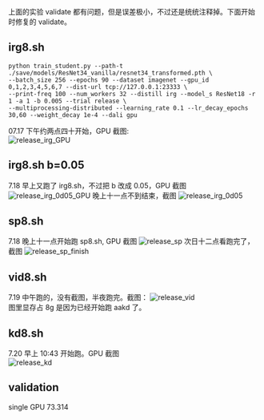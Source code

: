 <!-- ## kd
```
# kd.sh
python train_student.py --path-t ./save/models/ResNet34_vanilla/resnet34_transformed.pth \
--batch_size 256 --epochs 90 --dataset imagenet --gpu_id 4,5,6,7 --dist-url tcp://127.0.0.1:23333 \
--print-freq 100 --num_workers 16 --distill kd --model_s ResNet18 -r 1 -a 1 -b 0 --trial 0 \
--multiprocessing-distributed --learning_rate 0.1 --lr_decay_epochs 30,60 --weight_decay 1e-4 --dali gpu
```
13号晚上 8:38 开始

## fitnet
```
# fitnet.sh
python train_student.py --path-t ./save/models/ResNet34_vanilla/resnet34_transformed.pth \
--batch_size 256  --epochs 90 --dataset imagenet --gpu_id 0,1,2,3 --dist-url tcp://127.0.0.1:23334 \
--print-freq 100 --num_workers 16 --distill hint  --model_s ResNet18 -r 1 -a 1 -b 100 --trial 0 \
--multiprocessing-distributed --learning_rate 0.1 --lr_decay_epochs 30,60,90 --weight_decay 1e-4 --hint_layer 1 \
--dali gpu
```

13号晚上 8:38 和 kd 同时开始。  
![kd&fitnet截图](kd_fitnet_screenshot.png)
14 号 17:50 分结束  
![kd&fitnet截图](kd_fitnet_finish_screenshot.png)
 -->

<!-- ## kd
```
# kd.sh
python train_student.py --path-t ./save/models/ResNet34_vanilla/resnet34_transformed.pth \
--batch_size 256 --epochs 90 --dataset imagenet --gpu_id 0,1,2,3,4,5,6,7 --dist-url tcp://127.0.0.1:23333 \
--print-freq 100 --num_workers 32 --distill kd --model_s ResNet18 -r 1 -a 1 -b 0 --trial test \
--multiprocessing-distributed --learning_rate 0.1 --lr_decay_epochs 30,60 --weight_decay 1e-4 --dali gpu
```
7.15,12:52 开始训练，第一个 epoch 的截图：  
![第一个epoch截图](kd8_epoch1.png)
半夜不知道什么时候结束，得查一查 tensorboard. 结束截图：
![结束](kd8_32x8_32worker_daligpu.png)


## fitnet8
```
# fitnet8.sh
python train_student.py --path-t ./save/models/ResNet34_vanilla/resnet34_transformed.pth \
--batch_size 256  --epochs 90 --dataset imagenet --gpu_id 0,1,2,3,4,5,6,7 --dist-url tcp://127.0.0.1:23334 \
--print-freq 100 --num_workers 32 --distill hint  --model_s ResNet18 -r 1 -a 1 -b 100 --trial release \
--multiprocessing-distributed --learning_rate 0.1 --lr_decay_epochs 30,60 --weight_decay 1e-4 --hint_layer 1 \
--dali gpu
```
7.16 下午开始训练。中间暂停了一会。
![GPU截图](fitnet8_GPU.png) -->

上面的实验 validate 都有问题，但是误差极小，不过还是统统注释掉。下面开始时修复的 validate。
## irg8.sh
```
python train_student.py --path-t ./save/models/ResNet34_vanilla/resnet34_transformed.pth \
--batch_size 256 --epochs 90 --dataset imagenet --gpu_id 0,1,2,3,4,5,6,7 --dist-url tcp://127.0.0.1:23333 \
--print-freq 100 --num_workers 32 --distill irg --model_s ResNet18 -r 1 -a 1 -b 0.005 --trial release \
--multiprocessing-distributed --learning_rate 0.1 --lr_decay_epochs 30,60 --weight_decay 1e-4 --dali gpu
```
07.17 下午约两点四十开始，GPU 截图:  
![release_irg_GPU](release_irg_GPU.png)

## irg8.sh b=0.05
7.18 早上又跑了 irg8.sh，不过把 b 改成 0.05，GPU 截图
![release_irg_0d05_GPU](release_irg_0d05_GPU.png)
晚上十一点不到结束，截图
![release_irg_0d05](release_irg0dot05.png)

## sp8.sh
7.18 晚上十一点开始跑 sp8.sh, GPU 截图
![release_sp](release_sp8.png)
次日十二点看跑完了，截图
![release_sp_finish](release_sp8_finish.png)

## vid8.sh
7.19 中午跑的，没有截图，半夜跑完。截图：
![release_vid](release_vid.png)  
图里显存占 8g 是因为已经开始跑 aakd 了。

## kd8.sh
7.20 早上 10:43 开始跑。GPU 截图  
![release_kd](release_kd_GPU.png)

## validation
single GPU 73.314